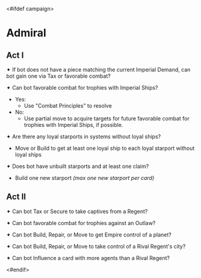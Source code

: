<#ifdef campaign>
# Admiral

## Act I

✦ If bot does not have a piece matching the current Imperial Demand, can bot gain one via Tax or favorable combat?

✦ Can bot favorable combat for trophies with Imperial Ships?

- Yes:
	- Use "Combat Principles" to resolve
- No:
	- Use partial move to acquire targets for future favorable combat for trophies with Imperial Ships, if possible.

✦ Are there any loyal starports in systems without loyal ships?

- Move or Build to get at least one loyal ship to each loyal starport without loyal ships

✦ Does bot have unbuilt starports and at least one claim?

- Build one new starport *(max one new starport per card)*

## Act II

✦ Can bot Tax or Secure to take captives from a Regent?

✦ Can bot favorable combat for trophies against an Outlaw?

✦ Can bot Build, Repair, or Move to get Empire control of a planet?

✦ Can bot Build, Repair, or Move to take control of a Rival Regent's city?

✦ Can bot Influence a card with more agents than a Rival Regent?

<#endif>
